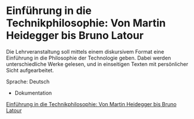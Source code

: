 Einführung in die Technikphilosophie: Von Martin Heidegger bis Bruno Latour
==============================
 
Die Lehrveranstaltung soll mittels einem diskursivem Format eine Einführung in die Philosophie der Technologie geben. Dabei werden unterschiedliche Werke gelesen, und in einseitigen Texten mit persönlicher Sicht aufgearbeitet. 

Sprache: Deutsch
- Dokumentation

[Einführung in die Technikphilosophie: Von Martin Heidegger bis Bruno Latour](http://openscienceasap.org/education/courses/vo-einfuehrung-in-die-technikphilosophie/) 

